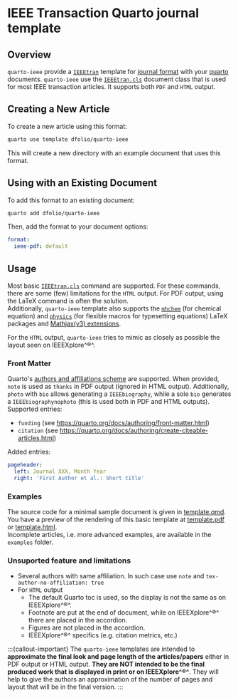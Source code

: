 # IEEE Transaction Quarto journal template

## Overview

`quarto-ieee` provide a [`IEEEtran`][`IEEEtran.cls`] template for [journal format](https://quarto.org/docs/journals/formats.html) with your [quarto](https://quarto.org/) documents.
`quarto-ieee` use the [`IEEEtran.cls`] document class that is used for most IEEE transaction articles.
It supports both `PDF` and `HTML` output.


[`IEEEtran.cls`]: https://ctan.org/pkg/ieeetran "Document class for IEEE Transactions journals and conferences"

## Creating a New Article

To create a new article using this format:


``` bash
quarto use template dfolio/quarto-ieee
```

This will create a new directory with an example document that uses this format.

## Using with an Existing Document

To add this format to an existing document:


``` bash
quarto add dfolio/quarto-ieee
```

Then, add the format to your document options:

``` yaml
format:
  ieee-pdf: default
```


## Usage

Most basic [`IEEEtran.cls`] command are supported.
For  these commands, there are some (few) limitations for the `HTML` output.
For PDF output, using the LaTeX command is often the solution.
\
Additionally, `quarto-ieee` template also supports the [`mhchem`](https://ctan.org/pkg/mhchem) (for chemical equation) 
and [`physics`](https://ctan.org/pkg/physics) (for flexible macros for typesetting equations) LaTeX packages 
and [Mathjax(v3) extensions](https://docs.mathjax.org/en/latest/input/tex/extensions/index.html).


For the  `HTML` output, `quarto-ieee` tries to mimic as closely as possible the layout seen on IEEEXplore^®^.

### Front Matter

Quarto's [authors and affiliations scheme](https://quarto.org/docs/journals/authors.html) are supported.
When provided, `note` is used as `thanks` in PDF output (ignored in HTML output).
Additionally, `photo` with `bio` allows generating a `IEEEbiography`, while a sole `bio` generates a `IEEEbiographynophoto` (this is used both in PDF and HTML outputs).
\
Supported entries:

- `funding` (see <https://quarto.org/docs/authoring/front-matter.html>)
- `citation` (see <https://quarto.org/docs/authoring/create-citeable-articles.html>)

Added entries:

```yaml
pageheader:
  left: Journal XXX, Month Year
  right: 'First Author et al.: Short title'
```


### Examples

The source code for a minimal sample document is given in [template.qmd](template.qmd).
You have a preview of the rendering of this basic template at [template.pdf](template.pdf) or  [template.html](template.html). \
Incomplete articles, i.e. more advanced examples, are available in the `examples` folder.



### Unsuported feature and limitations

- Several authors with same affiliation. 
  In such case use `note` and `tex-author-no-affiliation: true`
- For `HTML` output
  - The default Quarto toc is used, so the display is not the same as on IEEEXplore^®^.
  - Footnote are put at the end of document, while on IEEEXplore^®^ there are placed in the accordion.
  - Figures are not placed in the accordion.
  - IEEEXplore^®^ specifics (e.g. citation metrics, etc.)
  
:::{callout-important}
The `quarto-ieee` templates are intended to **approximate the final look and page length of the articles/papers** either in PDF output or HTML output. 
**They are NOT intended to be the final produced work that is displayed in print or on IEEEXplore^®^**.
They will help to give the authors an approximation of the number of pages and layout that will be in the final version. 
:::
